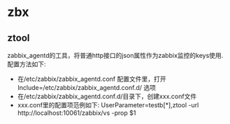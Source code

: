 # zbx

## ztool
zabbix_agentd的工具，将普通http接口的json属性作为zabbix监控的keys使用.
配置方法如下:
* 在/etc/zabbix/zabbix_agentd.conf 配置文件里，打开 Include=/etc/zabbix/zabbix_agentd.conf.d/ 选项
* 在/etc/zabbix/zabbix_agentd.conf.d/目录下，创建xxx.conf文件
* xxx.conf里的配置项范例如下:
UserParameter=testb[*],ztool -url http://localhost:10061/zabbix/vs -prop $1

